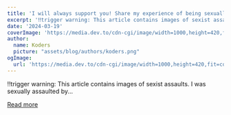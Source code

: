 ```yaml
---
title: 'I will always support you! Share my experience of being sexually assaulted.'
excerpt: '‼️trigger warning: This article contains images of sexist assaults.  I was sexually assaulted by...'
date: '2024-03-19'
coverImage: 'https://media.dev.to/cdn-cgi/image/width=1000,height=420,fit=cover,gravity=auto,format=auto/https%3A%2F%2Fdev-to-uploads.s3.amazonaws.com%2Fuploads%2Farticles%2Fhrjctv2uzggs02c8c33w.jpeg'
author:
  name: Koders
  picture: "assets/blog/authors/koders.png"
ogImage:
  url: 'https://media.dev.to/cdn-cgi/image/width=1000,height=420,fit=cover,gravity=auto,format=auto/https%3A%2F%2Fdev-to-uploads.s3.amazonaws.com%2Fuploads%2Farticles%2Fhrjctv2uzggs02c8c33w.jpeg'
---
```


‼️trigger warning: This article contains images of sexist assaults.  I was sexually assaulted by...

[Read more](https://dev.to/rhaenyraliang/i-will-always-support-you-share-my-experience-of-being-sexually-assaulted-4idd)
